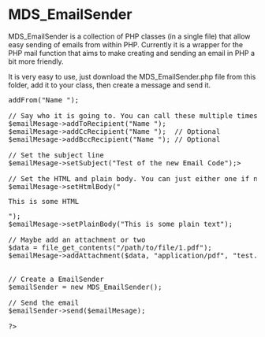 MDS_EmailSender
===============

MDS_EmailSender is a collection of PHP classes (in a single file) that allow 
easy sending of emails from within PHP. Currently it is a wrapper for the PHP 
mail function that aims to make creating and sending an email in PHP a bit more 
friendly.

It is very easy to use, just download the MDS_EmailSender.php file from this
folder, add it to your class, then create a message and send it.

<pre>
<?php

require_once ('MDS_EmailSender.php');

// First create a message
$emailMesage = new MDS_EmailSender_Message();

// Say who it is from
$emailMesage->addFrom("Name <name@domain.com>");

// Say who it is going to. You can call these multiple times if needed
$emailMesage->addToRecipient("Name <name@domain.com>");
$emailMesage->addCcRecipient("Name <name@domain.com>");  // Optional
$emailMesage->addBccRecipient("Name <name@domain.com>"); // Optional

// Set the subject line
$emailMesage->setSubject("Test of the new Email Code");>

// Set the HTML and plain body. You can just either one if needed.
$emailMesage->setHtmlBody("<p>This is some HTML</p>");
$emailMesage->setPlainBody("This is some plain text");

// Maybe add an attachment or two
$data = file_get_contents("/path/to/file/1.pdf");
$emailMesage->addAttachment($data, "application/pdf", "test.pdf");


// Create a EmailSender
$emailSender = new MDS_EmailSender();

// Send the email
$emailSender->send($emailMesage);

?>
</pre>